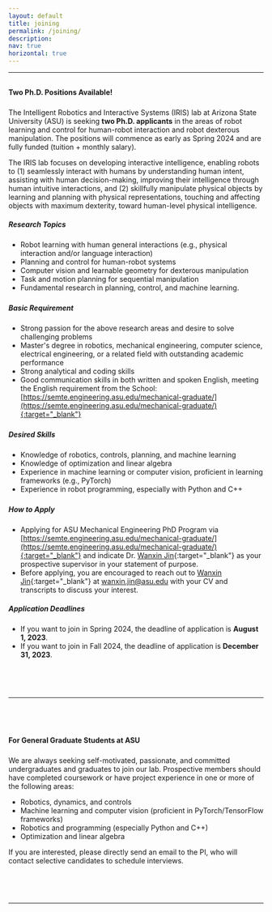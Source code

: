 ```yaml
---
layout: default
title: joining
permalink: /joining/
description: 
nav: true
horizontal: true
---
```




<hr />


<p style="margin-bottom:0.8cm"> </p>





#### **Two Ph.D. Positions Available!**

<p style="margin-bottom:0.6cm"> </p>

The Intelligent Robotics and Interactive Systems (IRIS) lab at Arizona State University (ASU) is seeking **two Ph.D. applicants** in the areas of robot learning and control for human-robot interaction and robot dexterous manipulation. The positions will commence as early as Spring 2024 and are fully funded (tuition + monthly salary).


The IRIS lab focuses on developing interactive intelligence, enabling robots to (1) seamlessly interact with humans by understanding human intent, assisting with human decision-making, improving their intelligence through human intuitive interactions, and (2) skillfully manipulate physical objects by learning and planning with physical representations, touching and affecting objects with maximum dexterity, toward human-level physical intelligence. 


##### **Research Topics**
- Robot learning with human general interactions (e.g., physical interaction and/or language interaction)
- Planning and control for human-robot systems
- Computer vision and learnable geometry for dexterous manipulation
- Task and motion planning for sequential manipulation
- Fundamental research  in planning, control, and machine learning.

<p style="margin-bottom:0.6cm"> </p>

##### **Basic Requirement**
- Strong passion for the above research areas and desire to solve challenging problems
- Master's degree in robotics, mechanical engineering, computer science, electrical engineering, or a related field with outstanding academic performance
- Strong analytical and coding skills
- Good communication skills in both written and spoken English, meeting the English requirement from the School: [https://semte.engineering.asu.edu/mechanical-graduate/](https://semte.engineering.asu.edu/mechanical-graduate/){:target="_blank"}

<p style="margin-bottom:0.6cm"> </p>

##### **Desired Skills**
- Knowledge of robotics, controls, planning, and machine learning
- Knowledge of optimization and linear algebra
- Experience in machine learning or computer vision, proficient in learning frameworks (e.g., PyTorch)
- Experience in robot programming, especially with Python and C++

<p style="margin-bottom:0.6cm"> </p>


##### **How to Apply**

- Applying for ASU Mechanical Engineering PhD Program via [https://semte.engineering.asu.edu/mechanical-graduate/](https://semte.engineering.asu.edu/mechanical-graduate/){:target="_blank"} and indicate Dr. [Wanxin Jin](https://wanxnijin.github.io){:target="_blank"} as your prospective supervisor in your statement of purpose. 
- Before applying, you are encouraged to reach out to [Wanxin Jin](https://wanxnijin.github.io){:target="_blank"}  at [wanxin.jin@asu.edu](wanxin.jin@asu.edu) with your CV and transcripts to discuss your interest.


##### **Application Deadlines**

- If you want to join in Spring 2024, the deadline of application is **August 1, 2023**.
- If you want to join in Fall 2024, the deadline of application is **December 31, 2023**.




<p style="margin-bottom:2.0cm"> </p>


<hr />


<p style="margin-bottom:2.0cm"> </p>


#### **For General Graduate Students at ASU**

<p style="margin-bottom:0.6cm"> </p>

We are always seeking self-motivated, passionate, and committed undergraduates and graduates to join our lab. Prospective members should have completed coursework or have project experience in one or more of the following areas:

- Robotics, dynamics, and controls
- Machine learning and computer vision (proficient in PyTorch/TensorFlow frameworks)
- Robotics and programming (especially Python and C++)
- Optimization and linear algebra

If you are interested, please directly send an email to the PI, who will contact selective candidates to schedule interviews.



<p style="margin-bottom:2.0cm"> </p>


<hr />